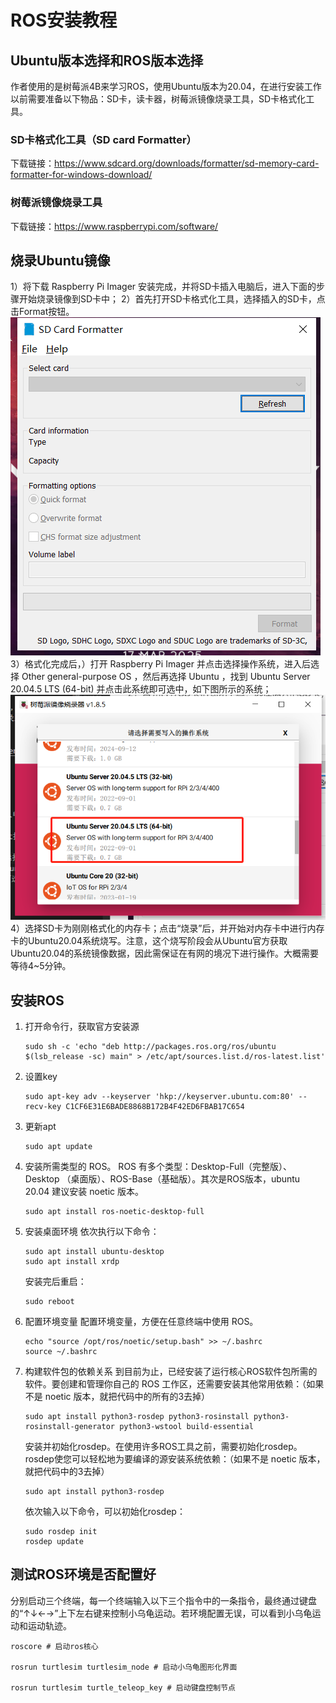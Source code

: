 # ROS安装教程
## Ubuntu版本选择和ROS版本选择
作者使用的是树莓派4B来学习ROS，使用Ubuntu版本为20.04，在进行安装工作以前需要准备以下物品：SD卡，读卡器，树莓派镜像烧录工具，SD卡格式化工具。
### SD卡格式化工具（SD card Formatter）
下载链接：https://www.sdcard.org/downloads/formatter/sd-memory-card-formatter-for-windows-download/
### 树莓派镜像烧录工具
下载链接：https://www.raspberrypi.com/software/

## 烧录Ubuntu镜像
1）将下载 Raspberry Pi Imager 安装完成，并将SD卡插入电脑后，进入下面的步骤开始烧录镜像到SD卡中；
2）首先打开SD卡格式化工具，选择插入的SD卡，点击Format按钮。![alt text](image.png)
3）格式化完成后，）打开 Raspberry Pi Imager 并点击选择操作系统，进入后选择 Other general-purpose OS ，然后再选择 Ubuntu ，找到 Ubuntu Server 20.04.5 LTS (64-bit) 并点击此系统即可选中，如下图所示的系统；![alt text](image-2.png)
4）选择SD卡为刚刚格式化的内存卡；点击“烧录”后，并开始对内存卡中进行内存卡的Ubuntu20.04系统烧写。注意，这个烧写阶段会从Ubuntu官方获取Ubuntu20.04的系统镜像数据，因此需保证在有网的境况下进行操作。大概需要等待4~5分钟。

## 安装ROS
1. 打开命令行，获取官方安装源
    ``` linux
    sudo sh -c 'echo "deb http://packages.ros.org/ros/ubuntu $(lsb_release -sc) main" > /etc/apt/sources.list.d/ros-latest.list'
    ```
2. 设置key
    ``` linux
    sudo apt-key adv --keyserver 'hkp://keyserver.ubuntu.com:80' --recv-key C1CF6E31E6BADE8868B172B4F42ED6FBAB17C654
    ```
3. 更新apt
    ``` linux
    sudo apt update
    ```
4. 安装所需类型的 ROS。
   ROS 有多个类型：Desktop-Full（完整版）、Desktop （桌面版）、ROS-Base（基础版）。其次是ROS版本，ubuntu 20.04 建议安装 noetic 版本。
    ``` linux
    sudo apt install ros-noetic-desktop-full
    ```
5. 安装桌面环境
    依次执行以下命令：
    ``` linux
    sudo apt install ubuntu-desktop
    sudo apt install xrdp
    ```
    安装完后重启：
    ``` linux
    sudo reboot
    ```

6. 配置环境变量
    配置环境变量，方便在任意终端中使用 ROS。
    ``` linux
    echo "source /opt/ros/noetic/setup.bash" >> ~/.bashrc
    source ~/.bashrc
    ```
7. 构建软件包的依赖关系
    到目前为止，已经安装了运行核心ROS软件包所需的软件。要创建和管理你自己的 ROS 工作区，还需要安装其他常用依赖：（如果不是 noetic 版本，就把代码中的所有的3去掉）
    ``` linux
    sudo apt install python3-rosdep python3-rosinstall python3-rosinstall-generator python3-wstool build-essential
    ```
    安装并初始化rosdep。在使用许多ROS工具之前，需要初始化rosdep。rosdep使您可以轻松地为要编译的源安装系统依赖：（如果不是 noetic 版本，就把代码中的3去掉）
    ``` linux
    sudo apt install python3-rosdep
    ``` 
    依次输入以下命令，可以初始化rosdep：
    ``` linux
    sudo rosdep init
    rosdep update
    ``` 

## 测试ROS环境是否配置好
分别启动三个终端，每一个终端输入以下三个指令中的一条指令，最终通过键盘的“↑↓←→”上下左右键来控制小乌龟运动。若环境配置无误，可以看到小乌龟运动和运动轨迹。
```linux
roscore # 启动ros核心
 
rosrun turtlesim turtlesim_node # 启动小乌龟图形化界面
 
rosrun turtlesim turtle_teleop_key # 启动键盘控制节点
```
